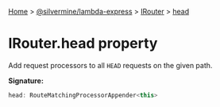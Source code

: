 [Home](./index) &gt; [@silvermine/lambda-express](./lambda-express.md) &gt; [IRouter](./lambda-express.irouter.md) &gt; [head](./lambda-express.irouter.head.md)

# IRouter.head property

Add request processors to all `HEAD` requests on the given path.

**Signature:**
```javascript
head: RouteMatchingProcessorAppender<this>
```
